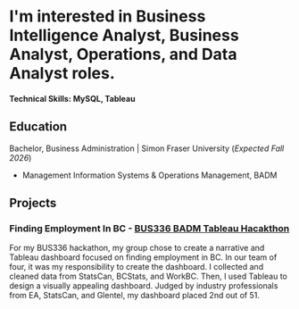 # I'm interested in Business Intelligence Analyst, Business Analyst, Operations, and Data Analyst roles.

#### Technical Skills: MySQL, Tableau 

## Education
Bachelor, Business Administration | Simon Fraser University (_Expected Fall 2026_)
- Management Information Systems & Operations Management, BADM

## Projects
### Finding Employment In BC - [BUS336 BADM Tableau Hacakthon](https://public.tableau.com/app/profile/philemon.lam/viz/Dashboard_17324289633760/Dashboard)

For my BUS336 hackathon, my group chose to create a narrative and Tableau dashboard focused on finding employment in BC. In our team of four, it was my responsibility to create the dashboard. 
I collected and cleaned data from StatsCan, BCStats, and WorkBC. Then, I used Tableau to design a visually appealing dashboard. Judged by industry professionals from EA, StatsCan, and Glentel, my dashboard placed 2nd out of 51.


